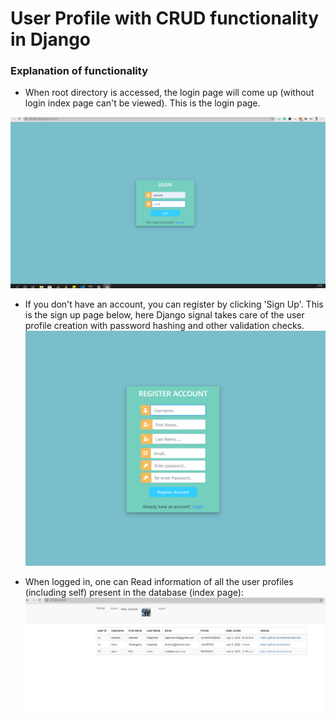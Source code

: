 # User Profile with CRUD functionality in Django

### Explanation of functionality
- When root directory is accessed, the login page will come up (without login index page can't be viewed). This is the login page. 

![alt text](https://github.com/santoshrajkumar/userprofile_CRUD_functionality_with_Django_signals/blob/master/images/1.png?raw=true)

- If you don't have an account, you can register by clicking 'Sign Up'. This is the sign up page below, here Django signal takes care of the user profile creation with password hashing and other validation checks.
![alt text](https://github.com/santoshrajkumar/userprofile_CRUD_functionality_with_Django_signals/blob/master/images/2.png?raw=true)

- When logged in, one can Read information of all the user profiles (including self) present in the database (index page):
![alt text](https://github.com/santoshrajkumar/userprofile_CRUD_functionality_with_Django_signals/blob/master/images/3.png?raw=true)


